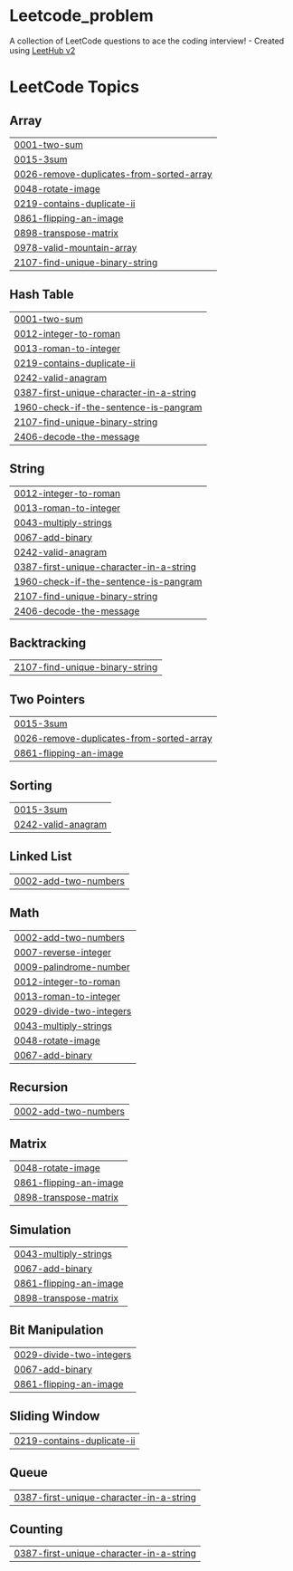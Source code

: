 # Leetcode_problem
A collection of LeetCode questions to ace the coding interview! - Created using [LeetHub v2](https://github.com/arunbhardwaj/LeetHub-2.0)

<!---LeetCode Topics Start-->
# LeetCode Topics
## Array
|  |
| ------- |
| [0001-two-sum](https://github.com/vk3005/Leetcode_problem/tree/master/0001-two-sum) |
| [0015-3sum](https://github.com/vk3005/Leetcode_problem/tree/master/0015-3sum) |
| [0026-remove-duplicates-from-sorted-array](https://github.com/vk3005/Leetcode_problem/tree/master/0026-remove-duplicates-from-sorted-array) |
| [0048-rotate-image](https://github.com/vk3005/Leetcode_problem/tree/master/0048-rotate-image) |
| [0219-contains-duplicate-ii](https://github.com/vk3005/Leetcode_problem/tree/master/0219-contains-duplicate-ii) |
| [0861-flipping-an-image](https://github.com/vk3005/Leetcode_problem/tree/master/0861-flipping-an-image) |
| [0898-transpose-matrix](https://github.com/vk3005/Leetcode_problem/tree/master/0898-transpose-matrix) |
| [0978-valid-mountain-array](https://github.com/vk3005/Leetcode_problem/tree/master/0978-valid-mountain-array) |
| [2107-find-unique-binary-string](https://github.com/vk3005/Leetcode_problem/tree/master/2107-find-unique-binary-string) |
## Hash Table
|  |
| ------- |
| [0001-two-sum](https://github.com/vk3005/Leetcode_problem/tree/master/0001-two-sum) |
| [0012-integer-to-roman](https://github.com/vk3005/Leetcode_problem/tree/master/0012-integer-to-roman) |
| [0013-roman-to-integer](https://github.com/vk3005/Leetcode_problem/tree/master/0013-roman-to-integer) |
| [0219-contains-duplicate-ii](https://github.com/vk3005/Leetcode_problem/tree/master/0219-contains-duplicate-ii) |
| [0242-valid-anagram](https://github.com/vk3005/Leetcode_problem/tree/master/0242-valid-anagram) |
| [0387-first-unique-character-in-a-string](https://github.com/vk3005/Leetcode_problem/tree/master/0387-first-unique-character-in-a-string) |
| [1960-check-if-the-sentence-is-pangram](https://github.com/vk3005/Leetcode_problem/tree/master/1960-check-if-the-sentence-is-pangram) |
| [2107-find-unique-binary-string](https://github.com/vk3005/Leetcode_problem/tree/master/2107-find-unique-binary-string) |
| [2406-decode-the-message](https://github.com/vk3005/Leetcode_problem/tree/master/2406-decode-the-message) |
## String
|  |
| ------- |
| [0012-integer-to-roman](https://github.com/vk3005/Leetcode_problem/tree/master/0012-integer-to-roman) |
| [0013-roman-to-integer](https://github.com/vk3005/Leetcode_problem/tree/master/0013-roman-to-integer) |
| [0043-multiply-strings](https://github.com/vk3005/Leetcode_problem/tree/master/0043-multiply-strings) |
| [0067-add-binary](https://github.com/vk3005/Leetcode_problem/tree/master/0067-add-binary) |
| [0242-valid-anagram](https://github.com/vk3005/Leetcode_problem/tree/master/0242-valid-anagram) |
| [0387-first-unique-character-in-a-string](https://github.com/vk3005/Leetcode_problem/tree/master/0387-first-unique-character-in-a-string) |
| [1960-check-if-the-sentence-is-pangram](https://github.com/vk3005/Leetcode_problem/tree/master/1960-check-if-the-sentence-is-pangram) |
| [2107-find-unique-binary-string](https://github.com/vk3005/Leetcode_problem/tree/master/2107-find-unique-binary-string) |
| [2406-decode-the-message](https://github.com/vk3005/Leetcode_problem/tree/master/2406-decode-the-message) |
## Backtracking
|  |
| ------- |
| [2107-find-unique-binary-string](https://github.com/vk3005/Leetcode_problem/tree/master/2107-find-unique-binary-string) |
## Two Pointers
|  |
| ------- |
| [0015-3sum](https://github.com/vk3005/Leetcode_problem/tree/master/0015-3sum) |
| [0026-remove-duplicates-from-sorted-array](https://github.com/vk3005/Leetcode_problem/tree/master/0026-remove-duplicates-from-sorted-array) |
| [0861-flipping-an-image](https://github.com/vk3005/Leetcode_problem/tree/master/0861-flipping-an-image) |
## Sorting
|  |
| ------- |
| [0015-3sum](https://github.com/vk3005/Leetcode_problem/tree/master/0015-3sum) |
| [0242-valid-anagram](https://github.com/vk3005/Leetcode_problem/tree/master/0242-valid-anagram) |
## Linked List
|  |
| ------- |
| [0002-add-two-numbers](https://github.com/vk3005/Leetcode_problem/tree/master/0002-add-two-numbers) |
## Math
|  |
| ------- |
| [0002-add-two-numbers](https://github.com/vk3005/Leetcode_problem/tree/master/0002-add-two-numbers) |
| [0007-reverse-integer](https://github.com/vk3005/Leetcode_problem/tree/master/0007-reverse-integer) |
| [0009-palindrome-number](https://github.com/vk3005/Leetcode_problem/tree/master/0009-palindrome-number) |
| [0012-integer-to-roman](https://github.com/vk3005/Leetcode_problem/tree/master/0012-integer-to-roman) |
| [0013-roman-to-integer](https://github.com/vk3005/Leetcode_problem/tree/master/0013-roman-to-integer) |
| [0029-divide-two-integers](https://github.com/vk3005/Leetcode_problem/tree/master/0029-divide-two-integers) |
| [0043-multiply-strings](https://github.com/vk3005/Leetcode_problem/tree/master/0043-multiply-strings) |
| [0048-rotate-image](https://github.com/vk3005/Leetcode_problem/tree/master/0048-rotate-image) |
| [0067-add-binary](https://github.com/vk3005/Leetcode_problem/tree/master/0067-add-binary) |
## Recursion
|  |
| ------- |
| [0002-add-two-numbers](https://github.com/vk3005/Leetcode_problem/tree/master/0002-add-two-numbers) |
## Matrix
|  |
| ------- |
| [0048-rotate-image](https://github.com/vk3005/Leetcode_problem/tree/master/0048-rotate-image) |
| [0861-flipping-an-image](https://github.com/vk3005/Leetcode_problem/tree/master/0861-flipping-an-image) |
| [0898-transpose-matrix](https://github.com/vk3005/Leetcode_problem/tree/master/0898-transpose-matrix) |
## Simulation
|  |
| ------- |
| [0043-multiply-strings](https://github.com/vk3005/Leetcode_problem/tree/master/0043-multiply-strings) |
| [0067-add-binary](https://github.com/vk3005/Leetcode_problem/tree/master/0067-add-binary) |
| [0861-flipping-an-image](https://github.com/vk3005/Leetcode_problem/tree/master/0861-flipping-an-image) |
| [0898-transpose-matrix](https://github.com/vk3005/Leetcode_problem/tree/master/0898-transpose-matrix) |
## Bit Manipulation
|  |
| ------- |
| [0029-divide-two-integers](https://github.com/vk3005/Leetcode_problem/tree/master/0029-divide-two-integers) |
| [0067-add-binary](https://github.com/vk3005/Leetcode_problem/tree/master/0067-add-binary) |
| [0861-flipping-an-image](https://github.com/vk3005/Leetcode_problem/tree/master/0861-flipping-an-image) |
## Sliding Window
|  |
| ------- |
| [0219-contains-duplicate-ii](https://github.com/vk3005/Leetcode_problem/tree/master/0219-contains-duplicate-ii) |
## Queue
|  |
| ------- |
| [0387-first-unique-character-in-a-string](https://github.com/vk3005/Leetcode_problem/tree/master/0387-first-unique-character-in-a-string) |
## Counting
|  |
| ------- |
| [0387-first-unique-character-in-a-string](https://github.com/vk3005/Leetcode_problem/tree/master/0387-first-unique-character-in-a-string) |
<!---LeetCode Topics End-->